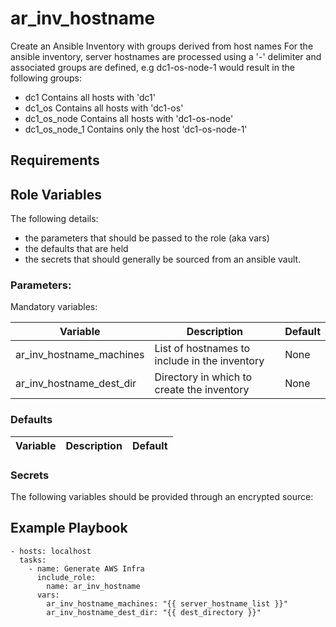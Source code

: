 # ar_inv_hostname

Create an Ansible Inventory with groups derived from host names
For the ansible inventory, server hostnames are processed using a '-' 
delimiter and associated groups are defined, e.g
dc1-os-node-1 would result in the following groups:
- dc1             Contains all hosts with 'dc1'
- dc1_os          Contains all hosts with 'dc1-os'
- dc1_os_node     Contains all hosts with 'dc1-os-node'
- dc1_os_node_1   Contains only the host 'dc1-os-node-1'

## Requirements

## Role Variables
The following details:
- the parameters that should be passed to the role (aka vars)
- the defaults that are held
- the secrets that should generally be sourced from an ansible vault.

### Parameters:

Mandatory variables:

| Variable                 | Description                                   | Default |
| --------                 | -----------                                   | ------- |
| ar_inv_hostname_machines | List of hostnames to include in the inventory | None    |
| ar_inv_hostname_dest_dir | Directory in which to create the inventory    | None    |


### Defaults
| Variable | Description | Default |
| -------- | ----------- | ------- |


### Secrets
The following variables should be provided through an encrypted source:

## Example Playbook

```
- hosts: localhost
  tasks:
    - name: Generate AWS Infra
      include_role:
        name: ar_inv_hostname
      vars:
        ar_inv_hostname_machines: "{{ server_hostname_list }}"
        ar_inv_hostname_dest_dir: "{{ dest_directory }}"
```
